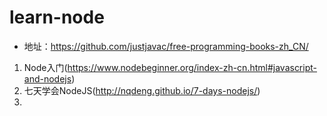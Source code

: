 # learn-node
- 地址：https://github.com/justjavac/free-programming-books-zh_CN/

1. Node入门(https://www.nodebeginner.org/index-zh-cn.html#javascript-and-nodejs)
2. 七天学会NodeJS(http://nqdeng.github.io/7-days-nodejs/)
3. 




